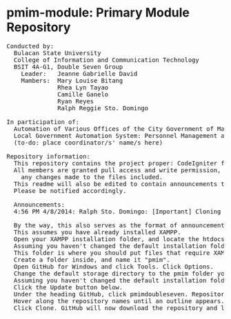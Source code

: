 pmim-module: Primary Module Repository
============================================
<pre>
Conducted by:
  Bulacan State University
  College of Information and Communication Technology
  BSIT 4A-G1, Double Seven Group
    Leader:   Jeanne Gabrielle David
    Mambers:  Mary Louise Bitang
              Rhea Lyn Tayao
              Camille Ganelo
              Ryan Reyes
              Ralph Reggie Sto. Domingo
    
In participation of:
  Automation of Various Offices of the City Government of Malolos, Bulacan
  Local Government Automation System: Personnel Management and Information Module
  (to-do: place coordinator/s' name/s here)

Repository information:
  This repository contains the project proper: CodeIgniter files, site layout and content, views, models and controllers.
  All members are granted pull access and write permission, but are encouraged to consult other members before committing 
    any changes made to the files included.
  This readme will also be edited to contain announcements that are need to be read before opening the repo. 
  Please be notified accordingly.
  
  Announcements:
  4:56 PM 4/8/2014: Ralph Sto. Domingo: [Important] Cloning Preferences
  
  By the way, this also serves as the format of announcements.
  This assumes you have already installed XAMPP.
  Open your XAMPP installation folder, and locate the htdocs folder. 
  Assuming you haven't changed the default installation folder, it would be "C:\xampp\htdocs".
  This folder is where you should put files that require XAMPP parsing (PHP) so this is where I decided to put repo clones.
  Create a folder inside, and name it "pmim".
  Open GitHub for Windows and click Tools. Click Options.
  Change the default storage directory to the pmim folder you created.
  Assuming you haven't changed the default installation folder, it would be "C:\xampp\htdocs\pmim".
  Click the Update button below.
  Under the heading GitHub, click pmimdoubleseven. Repositories should appear on the pane on the right.
  Hover along the repository names until an outline appears. The description should appear as Clone.
  Click Clone. GitHub will now download the repository and load the files in "C:\xampp\htdocs\pmim\(repository name)".
  

</pre>
